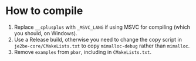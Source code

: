 # How to compile

1. Replace `__cplusplus` with `_MSVC_LANG` if using MSVC for compiling (which you should, on Windows).
2. Use a Release build, otherwise you need to change the copy script in `je2be-core/CMakeLists.txt` to copy `mimalloc-debug` rather than `mimalloc`.
3. Remove `examples` from `pbar`, including in `CMakeLists.txt`.